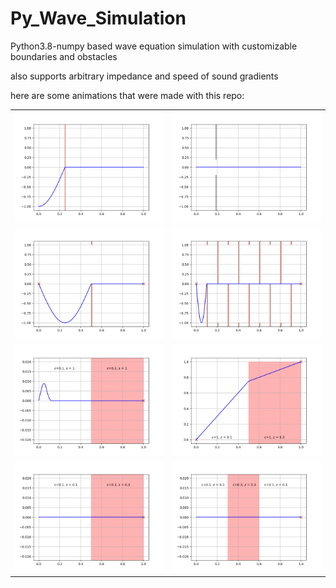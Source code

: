 # Py_Wave_Simulation
Python3.8-numpy based wave equation simulation with customizable boundaries and obstacles

also supports arbitrary impedance and speed of sound gradients

here are some animations that were made with this repo:

<table>
<tr>  
</tr><tr> 
<td><img src="https://github.com/LiorAvrahami/Py_Wave_Simulation/blob/master/Examples/example_result_gifs/coupled_oscillators.gif" width="300"></td>
<td><img src="https://github.com/LiorAvrahami/Py_Wave_Simulation/blob/master/Examples/example_result_gifs/loosly_held_end.gif" width="300"></td>
</tr><tr> 
<td><img src="https://github.com/LiorAvrahami/Py_Wave_Simulation/blob/master/Examples/example_result_gifs/position_switching.gif" width="300"></td>
<td><img src="https://github.com/LiorAvrahami/Py_Wave_Simulation/blob/master/Examples/example_result_gifs/traveling_wave_by_steps.gif" width="300"></td>
</tr><tr> 
<td><img src="https://github.com/LiorAvrahami/Py_Wave_Simulation/blob/master/Examples/example_result_gifs/impedence_matching.gif" width="300"></td>
<td><img src="https://github.com/LiorAvrahami/Py_Wave_Simulation/blob/master/Examples/example_result_gifs/steadty_state2_out_of_balance.gif" width="300"></td>
</tr><tr> 
<td><img src="https://github.com/LiorAvrahami/Py_Wave_Simulation/blob/master/Examples/example_result_gifs/animate_medium_change1.gif" width="300"></td>
<td><img src="https://github.com/LiorAvrahami/Py_Wave_Simulation/blob/master/Examples/example_result_gifs/animate_medium_change.gif" width="300"></td>
</table>
